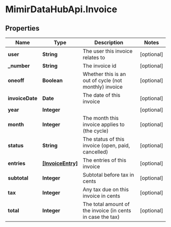 # MimirDataHubApi.Invoice

## Properties
Name | Type | Description | Notes
------------ | ------------- | ------------- | -------------
**user** | **String** | The user this invoice relates to | [optional] 
**_number** | **String** | The invoice id | [optional] 
**oneoff** | **Boolean** | Whether this is an out of cycle (not monthly) invoice | [optional] 
**invoiceDate** | **Date** | The date of this invoice | [optional] 
**year** | **Integer** |  | [optional] 
**month** | **Integer** | The month this invoice applies to (the cycle) | [optional] 
**status** | **String** | The status of this invoice (open, paid, cancelled) | [optional] 
**entries** | [**[InvoiceEntry]**](InvoiceEntry.md) | The entries of this invoice | [optional] 
**subtotal** | **Integer** | Subtotal before tax in cents | [optional] 
**tax** | **Integer** | Any tax due on this invoice in cents | [optional] 
**total** | **Integer** | The total amount of the invoice (in cents in case the tax) | [optional] 


